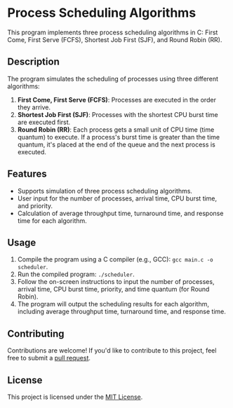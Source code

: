 # Process Scheduling Algorithms

This program implements three process scheduling algorithms in C: First Come, First Serve (FCFS), Shortest Job First (SJF), and Round Robin (RR).

## Description

The program simulates the scheduling of processes using three different algorithms:
1. **First Come, First Serve (FCFS)**: Processes are executed in the order they arrive.
2. **Shortest Job First (SJF)**: Processes with the shortest CPU burst time are executed first.
3. **Round Robin (RR)**: Each process gets a small unit of CPU time (time quantum) to execute. If a process's burst time is greater than the time quantum, it's placed at the end of the queue and the next process is executed.

## Features
- Supports simulation of three process scheduling algorithms.
- User input for the number of processes, arrival time, CPU burst time, and priority.
- Calculation of average throughput time, turnaround time, and response time for each algorithm.

## Usage
1. Compile the program using a C compiler (e.g., GCC): `gcc main.c -o scheduler`.
2. Run the compiled program: `./scheduler`.
3. Follow the on-screen instructions to input the number of processes, arrival time, CPU burst time, priority, and time quantum (for Round Robin).
4. The program will output the scheduling results for each algorithm, including average throughput time, turnaround time, and response time.

## Contributing
Contributions are welcome! If you'd like to contribute to this project, feel free to submit a [pull request](https://github.com/your-username/process-scheduling/pulls).

## License
This project is licensed under the [MIT License](LICENSE).
